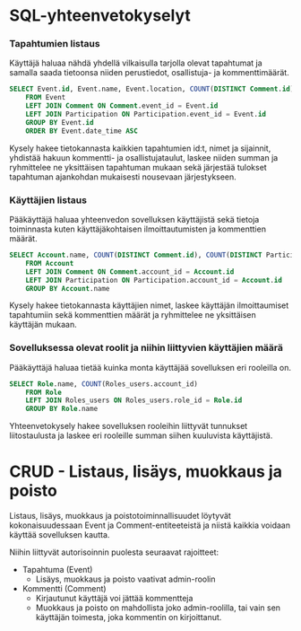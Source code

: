 # SQL-yhteenvetokyselyt

### Tapahtumien listaus
Käyttäjä haluaa nähdä yhdellä vilkaisulla tarjolla olevat tapahtumat ja samalla saada tietoonsa niiden perustiedot, osallistuja- ja kommenttimäärät.

```sql
SELECT Event.id, Event.name, Event.location, COUNT(DISTINCT Comment.id), COUNT(DISTINCT Participation.account_id)
    FROM Event
    LEFT JOIN Comment ON Comment.event_id = Event.id
    LEFT JOIN Participation ON Participation.event_id = Event.id
    GROUP BY Event.id
    ORDER BY Event.date_time ASC
```

Kysely hakee tietokannasta kaikkien tapahtumien id:t, nimet ja sijainnit, yhdistää hakuun kommentti- ja osallistujataulut, 
laskee niiden summan ja ryhmittelee ne yksittäisen tapahtuman mukaan sekä järjestää tulokset tapahtuman ajankohdan mukaisesti 
nousevaan järjestykseen.


### Käyttäjien listaus
Pääkäyttäjä haluaa yhteenvedon sovelluksen käyttäjistä sekä tietoja toiminnasta kuten käyttäjäkohtaisen ilmoittautumisten ja kommenttien määrät.

```sql
SELECT Account.name, COUNT(DISTINCT Comment.id), COUNT(DISTINCT Participation.event_id)
    FROM Account
    LEFT JOIN Comment ON Comment.account_id = Account.id
    LEFT JOIN Participation ON Participation.account_id = Account.id
    GROUP BY Account.name
```

Kysely hakee tietokannasta käyttäjien nimet, laskee käyttäjän ilmoittaumiset tapahtumiin sekä kommenttien määrät ja ryhmittelee ne yksittäisen käyttäjän mukaan.

### Sovelluksessa olevat roolit ja niihin liittyvien käyttäjien määrä
Pääkäyttäjä haluaa tietää kuinka monta käyttäjää sovelluksen eri rooleilla on.

```sql
SELECT Role.name, COUNT(Roles_users.account_id)
    FROM Role
    LEFT JOIN Roles_users ON Roles_users.role_id = Role.id
    GROUP BY Role.name
```

Yhteenvetokysely hakee sovelluksen rooleihin liittyvät tunnukset liitostaulusta ja laskee eri rooleille summan siihen kuuluvista käyttäjistä.


# CRUD - Listaus, lisäys, muokkaus ja poisto

Listaus, lisäys, muokkaus ja poistotoiminnallisuudet löytyvät kokonaisuudessaan Event ja Comment-entiteeteistä 
ja niistä kaikkia voidaan käyttää sovelluksen kautta. 

Niihin liittyvät autorisoinnin puolesta seuraavat rajoitteet:
- Tapahtuma (Event)
  - Lisäys, muokkaus ja poisto vaativat admin-roolin
- Kommentti (Comment)
  - Kirjautunut käyttäjä voi jättää kommentteja
  - Muokkaus ja poisto on mahdollista joko admin-roolilla, tai vain sen käyttäjän toimesta, joka kommentin on kirjoittanut.
  

